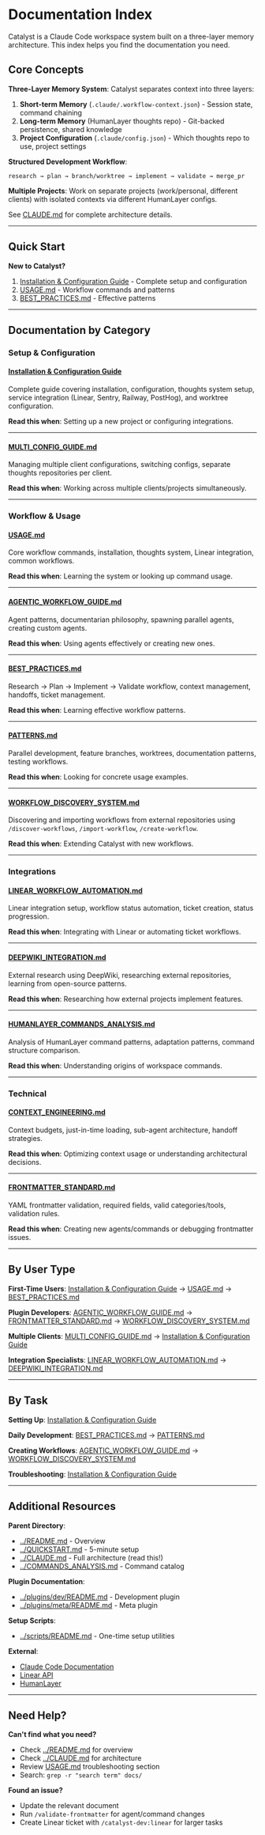 # Documentation Index

Catalyst is a Claude Code workspace system built on a three-layer memory architecture. This index
helps you find the documentation you need.

## Core Concepts

**Three-Layer Memory System**: Catalyst separates context into three layers:

1. **Short-term Memory** (`.claude/.workflow-context.json`) - Session state, command chaining
2. **Long-term Memory** (HumanLayer thoughts repo) - Git-backed persistence, shared knowledge
3. **Project Configuration** (`.claude/config.json`) - Which thoughts repo to use, project settings

**Structured Development Workflow**:

```
research → plan → branch/worktree → implement → validate → merge_pr
```

**Multiple Projects**: Work on separate projects (work/personal, different clients) with isolated
contexts via different HumanLayer configs.

See [CLAUDE.md](../CLAUDE.md) for complete architecture details.

---

## Quick Start

**New to Catalyst?**

1. [Installation & Configuration Guide](../QUICKSTART.md) - Complete setup and configuration
2. [USAGE.md](USAGE.md) - Workflow commands and patterns
3. [BEST_PRACTICES.md](BEST_PRACTICES.md) - Effective patterns

---

## Documentation by Category

### Setup & Configuration

#### [Installation & Configuration Guide](../QUICKSTART.md)

Complete guide covering installation, configuration, thoughts system setup, service integration (Linear, Sentry, Railway, PostHog), and worktree configuration.

**Read this when**: Setting up a new project or configuring integrations.

---

#### [MULTI_CONFIG_GUIDE.md](MULTI_CONFIG_GUIDE.md)

Managing multiple client configurations, switching configs, separate thoughts repositories per
client.

**Read this when**: Working across multiple clients/projects simultaneously.

---

### Workflow & Usage

#### [USAGE.md](USAGE.md)

Core workflow commands, installation, thoughts system, Linear integration, common workflows.

**Read this when**: Learning the system or looking up command usage.

---

#### [AGENTIC_WORKFLOW_GUIDE.md](AGENTIC_WORKFLOW_GUIDE.md)

Agent patterns, documentarian philosophy, spawning parallel agents, creating custom agents.

**Read this when**: Using agents effectively or creating new ones.

---

#### [BEST_PRACTICES.md](BEST_PRACTICES.md)

Research → Plan → Implement → Validate workflow, context management, handoffs, ticket management.

**Read this when**: Learning effective workflow patterns.

---

#### [PATTERNS.md](PATTERNS.md)

Parallel development, feature branches, worktrees, documentation patterns, testing workflows.

**Read this when**: Looking for concrete usage examples.

---

#### [WORKFLOW_DISCOVERY_SYSTEM.md](WORKFLOW_DISCOVERY_SYSTEM.md)

Discovering and importing workflows from external repositories using `/discover-workflows`,
`/import-workflow`, `/create-workflow`.

**Read this when**: Extending Catalyst with new workflows.

---

### Integrations

#### [LINEAR_WORKFLOW_AUTOMATION.md](LINEAR_WORKFLOW_AUTOMATION.md)

Linear integration setup, workflow status automation, ticket creation, status progression.

**Read this when**: Integrating with Linear or automating ticket workflows.

---

#### [DEEPWIKI_INTEGRATION.md](DEEPWIKI_INTEGRATION.md)

External research using DeepWiki, researching external repositories, learning from open-source
patterns.

**Read this when**: Researching how external projects implement features.

---

#### [HUMANLAYER_COMMANDS_ANALYSIS.md](HUMANLAYER_COMMANDS_ANALYSIS.md)

Analysis of HumanLayer command patterns, adaptation patterns, command structure comparison.

**Read this when**: Understanding origins of workspace commands.

---

### Technical

#### [CONTEXT_ENGINEERING.md](CONTEXT_ENGINEERING.md)

Context budgets, just-in-time loading, sub-agent architecture, handoff strategies.

**Read this when**: Optimizing context usage or understanding architectural decisions.

---

#### [FRONTMATTER_STANDARD.md](FRONTMATTER_STANDARD.md)

YAML frontmatter validation, required fields, valid categories/tools, validation rules.

**Read this when**: Creating new agents/commands or debugging frontmatter issues.

---

## By User Type

**First-Time Users**: [Installation & Configuration Guide](../QUICKSTART.md) → [USAGE.md](USAGE.md) →
[BEST_PRACTICES.md](BEST_PRACTICES.md)

**Plugin Developers**: [AGENTIC_WORKFLOW_GUIDE.md](AGENTIC_WORKFLOW_GUIDE.md) →
[FRONTMATTER_STANDARD.md](FRONTMATTER_STANDARD.md) →
[WORKFLOW_DISCOVERY_SYSTEM.md](WORKFLOW_DISCOVERY_SYSTEM.md)

**Multiple Clients**: [MULTI_CONFIG_GUIDE.md](MULTI_CONFIG_GUIDE.md) →
[Installation & Configuration Guide](../QUICKSTART.md)

**Integration Specialists**: [LINEAR_WORKFLOW_AUTOMATION.md](LINEAR_WORKFLOW_AUTOMATION.md) →
[DEEPWIKI_INTEGRATION.md](DEEPWIKI_INTEGRATION.md)

---

## By Task

**Setting Up**: [Installation & Configuration Guide](../QUICKSTART.md)

**Daily Development**: [BEST_PRACTICES.md](BEST_PRACTICES.md) → [PATTERNS.md](PATTERNS.md)

**Creating Workflows**: [AGENTIC_WORKFLOW_GUIDE.md](AGENTIC_WORKFLOW_GUIDE.md) →
[WORKFLOW_DISCOVERY_SYSTEM.md](WORKFLOW_DISCOVERY_SYSTEM.md)

**Troubleshooting**: [Installation & Configuration Guide](../QUICKSTART.md#troubleshooting)

---

## Additional Resources

**Parent Directory**:

- [../README.md](../README.md) - Overview
- [../QUICKSTART.md](../QUICKSTART.md) - 5-minute setup
- [../CLAUDE.md](../CLAUDE.md) - Full architecture (read this!)
- [../COMMANDS_ANALYSIS.md](../COMMANDS_ANALYSIS.md) - Command catalog

**Plugin Documentation**:

- [../plugins/dev/README.md](../plugins/dev/README.md) - Development plugin
- [../plugins/meta/README.md](../plugins/meta/README.md) - Meta plugin

**Setup Scripts**:

- [../scripts/README.md](../scripts/README.md) - One-time setup utilities

**External**:

- [Claude Code Documentation](https://docs.claude.com/en/docs/claude-code)
- [Linear API](https://developers.linear.app/)
- [HumanLayer](https://github.com/humanlayer/humanlayer)

---

## Need Help?

**Can't find what you need?**

- Check [../README.md](../README.md) for overview
- Check [../CLAUDE.md](../CLAUDE.md) for architecture
- Review [USAGE.md](USAGE.md) troubleshooting section
- Search: `grep -r "search term" docs/`

**Found an issue?**

- Update the relevant document
- Run `/validate-frontmatter` for agent/command changes
- Create Linear ticket with `/catalyst-dev:linear` for larger tasks
